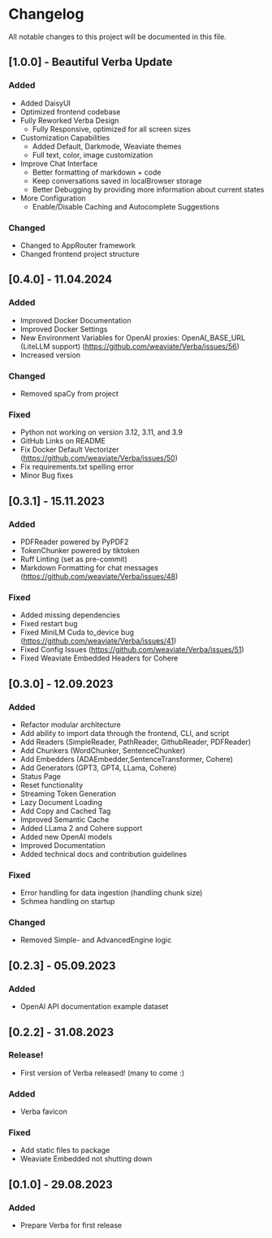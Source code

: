 # Changelog

All notable changes to this project will be documented in this file.

## [1.0.0] - Beautiful Verba Update

### Added
- Added DaisyUI
- Optimized frontend codebase
- Fully Reworked Verba Design
    - Fully Responsive, optimized for all screen sizes
- Customization Capabilities
    - Added Default, Darkmode, Weaviate themes
    - Full text, color, image customization
- Improve Chat Interface
    - Better formatting of markdown + code
    - Keep conversations saved in localBrowser storage
    - Better Debugging by providing more information about current states
- More Configuration
    - Enable/Disable Caching and Autocomplete Suggestions

### Changed
- Changed to AppRouter framework
- Changed frontend project structure

## [0.4.0] - 11.04.2024

### Added
- Improved Docker Documentation
- Improved Docker Settings
- New Environment Variables for OpenAI proxies: OpenAI_BASE_URL (LiteLLM support) (https://github.com/weaviate/Verba/issues/56)
- Increased version

### Changed
- Removed spaCy from project

### Fixed
- Python not working on version 3.12, 3.11, and 3.9
- GitHub Links on README
- Fix Docker Default Vectorizer (https://github.com/weaviate/Verba/issues/50)
- Fix requirements.txt spelling error
- Minor Bug fixes


## [0.3.1] - 15.11.2023

### Added
- PDFReader powered by PyPDF2
- TokenChunker powered by tiktoken
- Ruff Linting (set as pre-commit)
- Markdown Formatting for chat messages (https://github.com/weaviate/Verba/issues/48)

### Fixed
- Added missing dependencies
- Fixed restart bug
- Fixed MiniLM Cuda to_device bug (https://github.com/weaviate/Verba/issues/41)
- Fixed Config Issues (https://github.com/weaviate/Verba/issues/51)
- Fixed Weaviate Embedded Headers for Cohere 

## [0.3.0] - 12.09.2023

### Added
- Refactor modular architecture
- Add ability to import data through the frontend, CLI, and script
- Add Readers (SimpleReader, PathReader, GithubReader, PDFReader)
- Add Chunkers (WordChunker, SentenceChunker)
- Add Embedders (ADAEmbedder,SentenceTransformer, Cohere)
- Add Generators (GPT3, GPT4, LLama, Cohere)
- Status Page
- Reset functionality
- Streaming Token Generation
- Lazy Document Loading
- Add Copy and Cached Tag
- Improved Semantic Cache
- Added LLama 2 and Cohere support
- Added new OpenAI models
- Improved Documentation
- Added technical docs and contribution guidelines

### Fixed
- Error handling for data ingestion (handling chunk size)
- Schmea handling on startup

### Changed
- Removed Simple- and AdvancedEngine logic

## [0.2.3] - 05.09.2023

### Added
- OpenAI API documentation example dataset

## [0.2.2] - 31.08.2023

### Release!
- First version of Verba released! (many to come :)

### Added
- Verba favicon

### Fixed
- Add static files to package
- Weaviate Embedded not shutting down

## [0.1.0] - 29.08.2023

### Added
- Prepare Verba for first release


